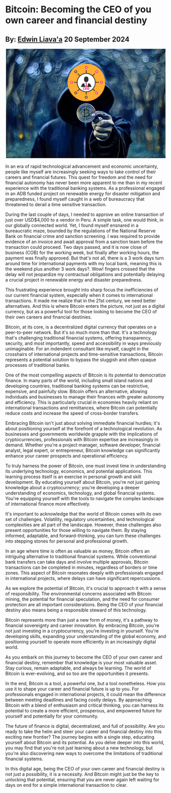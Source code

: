 #  Bitcoin: Becoming the CEO of you own career and financial destiny
## By: [Edwin Liava'a](https://github.com/EdwinLiavaa) 20 September 2024

<p align="center">
 <img width="500" src="https://github.com/EdwinLiavaa/liavaa.space/blob/main/blog/20240920/pic.png">
</p>

In an era of rapid technological advancement and economic uncertainty, people like myself are increasingly seeking ways to take control of their careers and financial futures. This quest for freedom and the need for financial autonomy has never been more apparent to me than in my recent experience with the traditional banking systems. As a professional engaged in an ADB funded project on renewable energy for disaster mitigation and preparedness, I found myself caught in a web of bureaucracy that threatened to derail a time sensitive transaction.

During the last couple of days, I needed to approve an online transaction of just over USD$4,000 to a vendor in Peru. A simple task, one would think, in our globally connected world. Yet, I found myself ensnared in a bureaucratic maze, bounded by the regulations of the National Reserve Bank on financial crime and sanction screening. I was required to provide evidence of an invoice and await approval from a sanction team before the transaction could proceed. Two days passed, and it is now close of business (COB) for the working week, but finally after working hours, the payment was finally approved. But that's not all, there is a 3 work days turn around time for international payments with my local bank, meaning this is the weekend plus another 3 work days?. Wow! fingers crossed that the delay will not jeopardize my contractual obligations and potentially delaying a crucial project in renewable energy and disaster preparedness.

This frustrating experience brought into sharp focus the inefficiencies of our current financial system, especially when it comes to international transactions. It made me realize that in the 21st century, we need better alternatives. And this is where Bitcoin enters the picture, not just as a digital currency, but as a powerful tool for those looking to become the CEO of their own careers and financial destinies.

Bitcoin, at its core, is a decentralized digital currency that operates on a peer-to-peer network. But it's so much more than that. It's a technology that's challenging traditional financial systems, offering transparency, security, and most importantly, speed and accessibility in ways previously unimaginable. For an indendent consultant like myself, caught in the crosshairs of international projects and time-sensitive transactions, Bitcoin represents a potential solution to bypass the sluggish and often opaque processes of traditional banks.

One of the most compelling aspects of Bitcoin is its potential to democratize finance. In many parts of the world, including small island nations and developing countries, traditional banking systems can be restrictive, expensive, and painfully slow. Bitcoin offers an alternative, allowing individuals and businesses to manage their finances with greater autonomy and efficiency. This is particularly crucial in economies heavily reliant on international transactions and remittances, where Bitcoin can potentially reduce costs and increase the speed of cross-border transfers.

Embracing Bitcoin isn't just about solving immediate financial hurdles; it's about positioning yourself at the forefront of a technological revolution. As businesses and governments worldwide grapple with the implications of cryptocurrencies, professionals with Bitcoin expertise are increasingly in demand. Whether you're a project manager, software developer, financial analyst, legal expert, or entrepreneur, Bitcoin knowledge can significantly enhance your career prospects and operational efficiency.

To truly harness the power of Bitcoin, one must invest time in understanding its underlying technology, economics, and potential applications. This learning process itself is an exercise in personal growth and skill development. By educating yourself about Bitcoin, you're not just gaining knowledge about a cryptocurrency; you're developing a deeper understanding of economics, technology, and global financial systems. You're equipping yourself with the tools to navigate the complex landscape of international finance more effectively.

It's important to acknowledge that the world of Bitcoin comes with its own set of challenges. Volatility, regulatory uncertainties, and technological complexities are all part of the landscape. However, these challenges also present opportunities for those willing to navigate them. By staying informed, adaptable, and forward-thinking, you can turn these challenges into stepping stones for personal and professional growth.

In an age where time is often as valuable as money, Bitcoin offers an intriguing alternative to traditional financial systems. While conventional bank transfers can take days and involve multiple approvals, Bitcoin transactions can be completed in minutes, regardless of borders or time zones. This aspect of Bitcoin resonates deeply with professionals engaged in international projects, where delays can have significant repercussions.

As we explore the potential of Bitcoin, it's crucial to approach it with a sense of responsibility. The environmental concerns associated with Bitcoin mining, the potential for financial speculation, and the need for consumer protection are all important considerations. Being the CEO of your financial destiny also means being a responsible steward of this technology.

Bitcoin represents more than just a new form of money, it's a pathway to financial sovereignty and career innovation. By embracing Bitcoin, you're not just investing in a cryptocurrency, you're investing in yourself. You're developing skills, expanding your understanding of the global economy, and positioning yourself to operate more efficiently in an increasingly digital world.

As you embark on this journey to become the CEO of your own career and financial destiny, remember that knowledge is your most valuable asset. Stay curious, remain adaptable, and always be learning. The world of Bitcoin is ever-evolving, and so too are the opportunities it presents.

In the end, Bitcoin is a tool, a powerful one, but a tool nonetheless. How you use it to shape your career and financial future is up to you. For professionals engaged in international projects, it could mean the difference between meeting deadlines and facing costly delays. By approaching Bitcoin with a blend of enthusiasm and critical thinking, you can harness its potential to create a more efficient, prosperous, and empowered future for yourself and potentially for your community.

The future of finance is digital, decentralized, and full of possibility. Are you ready to take the helm and steer your career and financial destiny into this exciting new frontier? The journey begins with a single step, educating yourself about Bitcoin and its potential. As you delve deeper into this world, you may find that you're not just learning about a new technology, but you're also discovering new ways to overcome the limitations of traditional financial systems. 

In this digital age, being the CEO of your own career and financial destiny is not just a possibility, it is a necessity. And Bitcoin might just be the key to unlocking that potential, ensuring that you are never again left waiting for days on end for a simple international transaction to clear.

